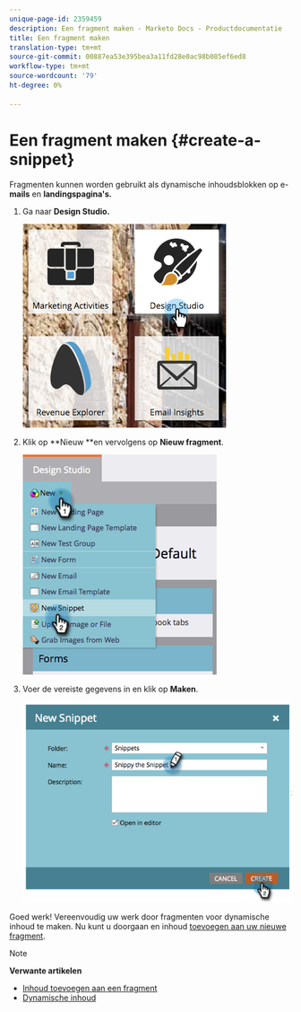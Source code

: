 ```yaml
---
unique-page-id: 2359459
description: Een fragment maken - Marketo Docs - Productdocumentatie
title: Een fragment maken
translation-type: tm+mt
source-git-commit: 00887ea53e395bea3a11fd28e0ac98b085ef6ed8
workflow-type: tm+mt
source-wordcount: '79'
ht-degree: 0%

---
```



# Een fragment maken {#create-a-snippet}

Fragmenten kunnen worden gebruikt als dynamische inhoudsblokken op e- **mails** en **landingspagina&#39;s.**

1. Ga naar **Design Studio.**

   ![](assets/designstudio.png)

1. Klik op **Nieuw **en vervolgens op **Nieuw fragment**.

   ![](assets/image2014-9-16-8-50-4.png)

1. Voer de vereiste gegevens in en klik op **Maken**.

   ![](assets/image2014-9-16-8-3a50-3a14.png)

Goed werk! Vereenvoudig uw werk door fragmenten voor dynamische inhoud te maken. Nu kunt u doorgaan en inhoud [toevoegen aan uw nieuwe fragment](add-content-to-a-snippet.md).

>[!NOTE]
>
>**Verwante artikelen**
>
>* [Inhoud toevoegen aan een fragment](add-content-to-a-snippet.md)
>* [Dynamische inhoud](../../../../product-docs/personalization/segmentation-and-snippets/segmentation/understanding-dynamic-content.md)

>



